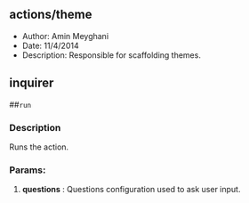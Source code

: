

<!-- Start ../src/actions/theme.js -->

## actions/theme ##

- Author: Amin Meyghani
- Date: 11/4/2014
- Description: Responsible for scaffolding themes.

## inquirer

##`run`

### Description ###

Runs the action.

### Params: ###

1. __questions__ : Questions configuration used to ask user input.

<!-- End ../src/actions/theme.js -->

